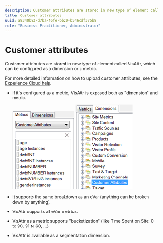 ```yaml
---
description: Customer attributes are stored in new type of element called VisAttr, which can be configured as a dimension or a metric.
title: Customer attributes
uuid: a8340b83-d7ba-46fe-bb20-b546cdf375b8
role: "Business Practitioner, Administrator"
---
```


# Customer attributes

Customer attributes are stored in new type of element called VisAttr, which can be configured as a dimension or a metric.

 For more detailed information on how to upload customer attributes, see the [Experience Cloud help](https://docs.adobe.com/content/help/en/core-services/interface/customer-attributes/attributes.html).

* If it's configured as a metric, VisAttr is exposed both as "dimension" and metric.

  ![](assets/ca_metrics.png) ![](assets/ca_dimension.png)

* It supports the same breakdown as an eVar (anything can be broken down by anything).
* VisAttr supports all eVar metrics.
* VisAttr as a metric supports "bucketization" (like Time Spent on Site: 0 to 30, 31 to 60, …) 
* VisAttr is available as a segmentation dimension.

